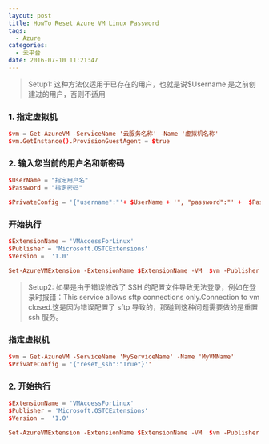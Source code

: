 ```yaml
---
layout: post
title: HowTo Reset Azure VM Linux Password
tags: 
  - Azure
categories: 
  - 云平台
date: 2016-07-10 11:21:47
---
```



> Setup1: 这种方法仅适用于已存在的用户，也就是说$Username 是之前创建过的用户，否则不适用

### 1. 指定虚拟机

```conf
$vm = Get-AzureVM -ServiceName '云服务名称' -Name '虚拟机名称'
$vm.GetInstance().ProvisionGuestAgent = $true
```

### 2. 输入您当前的用户名和新密码

```conf
$UserName = "指定用户名"
$Password = "指定密码"

$PrivateConfig = '{"username":"'+ $UserName + '", "password":"' +  $Password + '"}'
```

### 开始执行

```conf
$ExtensionName = 'VMAccessForLinux'
$Publisher = 'Microsoft.OSTCExtensions'
$Version =  '1.0'

Set-AzureVMExtension -ExtensionName $ExtensionName -VM  $vm -Publisher $Publisher -Version $Version -PrivateConfiguration $PrivateConfig | Update-AzureVM

```

> Setup2: 如果是由于错误修改了 SSH 的配置文件导致无法登录，例如在登录时报错：This service allows sftp connections only.Connection to vm closed.这是因为错误配置了 sftp 导致的，那碰到这种问题需要做的是重置 ssh 服务。

### 指定虚拟机

```conf
$vm = Get-AzureVM -ServiceName 'MyServiceName' -Name 'MyVMName'
$PrivateConfig = '{"reset_ssh":"True"}''
```

### 2. 开始执行

```conf
$ExtensionName = 'VMAccessForLinux'
$Publisher = 'Microsoft.OSTCExtensions'
$Version =  '1.0'

Set-AzureVMExtension -ExtensionName $ExtensionName -VM  $vm -Publisher $Publisher -Version $Version -PrivateConfiguration $PrivateConfig | Update-AzureVM
```
